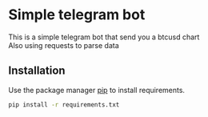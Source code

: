 # Simple telegram bot
This is a simple telegram bot that send you a btcusd chart <br />
Also using requests to parse data

## Installation
Use the package manager [pip](https://pip.pypa.io/en/stable/) to install requirements.

```bash
pip install -r requirements.txt
```